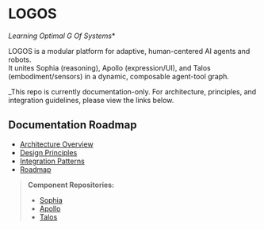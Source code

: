 # LOGOS

**Learning Optimal G* Of Systems**

LOGOS is a modular platform for adaptive, human-centered AI agents and robots.  
It unites Sophia (reasoning), Apollo (expression/UI), and Talos (embodiment/sensors) in a dynamic, composable agent-tool graph.

_This repo is currently documentation-only. For architecture, principles, and integration guidelines, please view the links below.

## Documentation Roadmap

- [Architecture Overview](architecture.md)
- [Design Principles](principles.md)
- [Integration Patterns](integration.md)
- [Roadmap](roadmap.md)

> **Component Repositories:**  
> - [Sophia]('https://github.com/c-daly/Sophia')  
> - [Apollo](#)  
> - [Talos](#)
